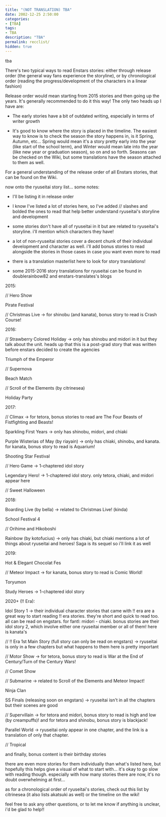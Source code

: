 ```yaml
---
title: "(NOT TRANSLATION) TBA"
date: 2002-12-25 2:50:00
categories:
- [TBA]
tags:
- TBA
description: "TBA"
permalink: recclist/
hidden: true
---
```


tba

<!-- more -->

There's two typical ways to read Enstars stories: either through release order (the general way fans experience the storyline), or by chronological order (reading the progress/development of the characters in a linear fashion)

Release order would mean starting from 2015 stories and then going up the years. It's generally recommended to do it this way! The only two heads up I have are:

- The early stories have a bit of outdated writing, especially in terms of writer growth

- It's good to know where the story is placed in the timeline. The easiest way to know is to check the season the story happens in, is it Spring, Autumn, etc... Spring would mean it's a story pretty early into the year (like start of the school term), and Winter would mean late into the year (like new year or graduation season), so on and so forth. Seasons can be checked on the Wiki, but some translations have the season attached to them as well.

For a general understanding of the release order of all Enstars stories, that can be found on the Wiki.

now onto the ryuseitai story list... some notes:

- I'll be listing it in release order

- I know I've listed a lot of stories here, so I've added // slashes and bolded the ones to read that help better understand ryuseitai's storyline and development

- some stories don't have all of ryuseitai in it but are related to ryuseitai's storyline. i'll mention which characters they have!

- a lot of non-ryuseitai stories cover a decent chunk of their individual development and character as well. i'll add bonus stories to read alongside the stories in those cases in case you want even more to read

- there is a translation masterlist here to look for story translations!

- some 2015-2016 story translations for ryuseitai can be found in doublerainbow82 and enstars-translates's blogs

2015:

// Hero Show

Pirate Festival

// Christmas Live → for shinobu (and kanata), bonus story to read is Crash Course!

2016:

// Strawberry Colored Holiday → only has shinobu and midori in it but they talk about the unit. heads up that this is a post-grad story that was written before enstars decided to create the agencies

Triumph of the Emperor

// Supernova

Beach Match

// Scroll of the Elements (by citrinesea)

Holiday Party

2017:

// Climax → for tetora, bonus stories to read are The Four Beasts of Fistfighting and Beasts!

Sparkling First Years → only has shinobu, midori, and chiaki

Purple Wisterias of May (by riayain) → only has chiaki, shinobu, and kanata. for kanata, bonus story to read is Aquarium!

Shooting Star Festival

// Hero Game → 1-chaptered idol story

Legendary Hero! → 1-chaptered idol story. only tetora, chiaki, and midori appear here

// Sweet Halloween

2018:

Boarding Live (by bella) → related to Christmas Live! (kinda)

School Festival 4

// Orihime and Hikoboshi

Rainbow (by kotofucius) → only has chiaki, but chiaki mentions a lot of things about ryuseitai and heroes! Saga is its sequel so i'll link it as well

2019:

Hot & Elegant Chocolat Fes

// Meteor Impact → for kanata, bonus story to read is Comic World!

Toryumon

Study Heroes → 1-chaptered idol story

2020+ (!! Era):

Idol Story 1 → their individual character stories that came with !! era are a great way to start reading !! era stories. they're short and quick to read too. all can be read on engstars. for fantl: midori - chiaki. bonus stories are their idol story 2, which involve either one ryuseitai member or all of them! here is kanata's

// !! Era 1st Main Story (full story can only be read on engstars) → ryuseitai is only in a few chapters but what happens to them here is pretty important

// Motor Show → for tetora, bonus story to read is War at the End of Century/Turn of the Century Wars!

// Comet Show

// Submarine → related to Scroll of the Elements and Meteor Impact!

Ninja Clan

SS Finals (releasing soon on engstars) → ryuseitai isn't in all the chapters but their scenes are good

// Supervillain → for tetora and midori, bonus story to read is high and low (by creampuffs)! and for tetora and shinobu, bonus story is blackjack!

Parallel World → ryuseitai only appear in one chapter, and the link is a translation of only that chapter.

// Tropical

and finally, bonus content is their birthday stories

there are even more stories for them individually than what's listed here, but hopefully this helps give a visual of what to start with... it's okay to go slow with reading though. especially with how many stories there are now, it's no doubt overwhelming at first...

as for a chronological order of ryuseitai's stories, check out this list by citrinesea (it also lists akatsuki as well) or the timeline on the wiki!

feel free to ask any other questions, or to let me know if anything is unclear, i'd be glad to help!!
